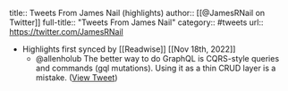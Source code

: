 title:: Tweets From James Nail (highlights)
author:: [[@JamesRNail on Twitter]]
full-title:: "Tweets From James Nail"
category:: #tweets
url:: https://twitter.com/JamesRNail

- Highlights first synced by [[Readwise]] [[Nov 18th, 2022]]
	- @allenholub The better way to do GraphQL is CQRS-style queries and commands (gql mutations).  Using it as a thin CRUD layer is a mistake. ([View Tweet](https://twitter.com/JamesRNail/status/1399086477653516289))